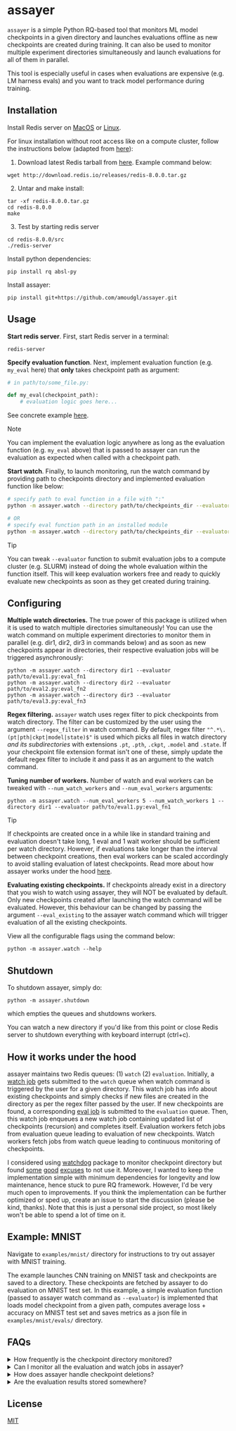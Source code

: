 # assayer

`assayer` is a simple Python RQ-based tool that monitors ML model checkpoints in a given directory and launches evaluations offline as new checkpoints are created during training. It can also be used to monitor multiple experiment directories simultaneously and launch evaluations for all of them in parallel.

This tool is especially useful in cases when evaluations are expensive (e.g. LM harness evals) and you want to track model performance during training.

## Installation

Install Redis server on [MacOS](https://redis.io/docs/latest/operate/oss_and_stack/install/archive/install-redis/install-redis-on-mac-os/) or [Linux](https://redis.io/docs/latest/operate/oss_and_stack/install/archive/install-redis/install-redis-on-linux/). 

For linux installation without root access like on a compute cluster, follow the instructions below (adapted from [here](https://techmonger.github.io/40/redis-without-root/)):

1. Download latest Redis tarball from [here](https://github.com/redis/redis-hashes). Example command below:
```
wget http://download.redis.io/releases/redis-8.0.0.tar.gz
```

2. Untar and make install:
```
tar -xf redis-8.0.0.tar.gz
cd redis-8.0.0
make
```

3. Test by starting redis server
```
cd redis-8.0.0/src
./redis-server
```

Install python dependencies:
```
pip install rq absl-py
```

Install assayer:
```
pip install git+https://github.com/amoudgl/assayer.git
```

## Usage

**Start redis server**. First, start Redis server in a terminal:
```
redis-server
```

**Specify evaluation function**. Next, implement evaluation function (e.g. `my_eval` here) that **only** takes checkpoint path as argument:
```python
# in path/to/some_file.py:

def my_eval(checkpoint_path):
    # evaluation logic goes here...
```

See concrete example [here](#example-mnist).

> [!NOTE]
> You can implement the evaluation logic anywhere as long as the evaluation function (e.g. `my_eval` above) that is passed to assayer can run the evaluation as expected when called with a checkpoint path.

**Start watch**. Finally, to launch monitoring, run the watch command by providing path to checkpoints directory and implemented evaluation function like below:
```bash
# specify path to eval function in a file with ":"
python -m assayer.watch --directory path/to/checkpoints_dir --evaluator path/to/some_file.py:my_eval

# OR
# specify eval function path in an installed module
python -m assayer.watch --directory path/to/checkpoints_dir --evaluator my_module.submodule.my_eval
```

> [!TIP]
> You can tweak `--evaluator` function to submit evaluation jobs to a compute cluster (e.g. SLURM) instead of doing the whole evaluation within the function itself. This will keep evaluation workers free and ready to quickly evaluate new checkpoints as soon as they get created during training.

## Configuring

**Multiple watch directories.** The true power of this package is utilized when it is used to watch multiple directories simultaneously! You can use the watch command on multiple experiment directories to monitor them in parallel (e.g. dir1, dir2, dir3 in commands below) and as soon as new checkpoints appear in directories, their respective evaluation jobs will be triggered asynchronously:
```
python -m assayer.watch --directory dir1 --evaluator path/to/eval1.py:eval_fn1
python -m assayer.watch --directory dir2 --evaluator path/to/eval2.py:eval_fn2
python -m assayer.watch --directory dir3 --evaluator path/to/eval3.py:eval_fn3
```

**Regex filtering.** `assayer` watch uses regex filter to pick checkpoints from watch directory. The filter can be customized by the user using the argument `--regex_filter` in watch command. By default, regex filter `"^.*\.(pt|pth|ckpt|model|state)$"` is used which picks all files in watch directory _and its subdirectories_ with extensions `.pt`, `.pth`, `.ckpt`, `.model` and `.state`. If your checkpoint file extension format isn't one of these, simply update the default regex filter to include it and pass it as an argument to the watch command.

**Tuning number of workers.** Number of watch and eval workers can be tweaked with `--num_watch_workers` and `--num_eval_workers` arguments:
```
python -m assayer.watch --num_eval_workers 5 --num_watch_workers 1 --directory dir1 --evaluator path/to/eval1.py:eval_fn1
```
> [!TIP]
> If checkpoints are created once in a while like in standard training and evaluation doesn't take long, 1 eval and 1 wait worker should be sufficient per watch directory. However, if evaluations take longer than the interval between checkpoint creations, then eval workers can be scaled accordingly to avoid stalling evaluation of latest checkpoints. Read more about how assayer works under the hood [here](#how-it-works-under-the-hood).

**Evaluating existing checkpoints.** If checkpoints already exist in a directory that you wish to watch using assayer, they will NOT be evaluated by default. Only new checkpoints created after launching the watch command will be evaluated. However, this behaviour can be changed by passing the argument `--eval_existing` to the assayer watch command which will trigger evaluation of all the existing checkpoints.

View all the configurable flags using the command below:
```
python -m assayer.watch --help
```

## Shutdown

To shutdown assayer, simply do:
```
python -m assayer.shutdown
```
which empties the queues and shutdowns workers.

You can watch a new directory if you'd like from this point or close Redis server to shutdown everything with keyboard interrupt (ctrl+c).

## How it works under the hood

assayer maintains two Redis queues: (1) `watch` (2) `evaluation`. Initially, a [watch job](assayer/jobs/watch_job.py) gets submitted to the `watch` queue when watch command is triggered by the user for a given directory. This watch job has info about existing checkpoints and simply checks if new files are created in the directory as per the regex filter passed by the user. If new checkpoints are found, a corresponding [eval job](assayer/jobs/eval_job.py) is submitted to the `evaluation` queue. Then, this watch job enqueues a new watch job containing updated list of checkpoints (recursion) and completes itself. Evaluation workers fetch jobs from evaluation queue leading to evaluation of new checkpoints. Watch workers fetch jobs from watch queue leading to continuous monitoring of checkpoints.

I considered using [watchdog](https://github.com/gorakhargosh/watchdog) package to monitor checkpoint directory but found [some](https://stackoverflow.com/questions/76491748/watchdog-is-not-monitoring-the-files-at-all) [good](https://stackoverflow.com/questions/65206223/python-watchdog-stops-capturing-events-after-a-few-mins) [excuses](https://github.com/gorakhargosh/watchdog/issues/700) to not use it. Moreover, I wanted to keep the implementation simple with minimum dependencies for longevity and low maintenance, hence stuck to pure RQ framework. However, I'd be very much open to improvements. If you think the implementation can be further optimized or sped up, create an issue to start the discussion (please be kind, thanks). Note that this is just a personal side project, so most likely won't be able to spend a lot of time on it.

## Example: MNIST

Navigate to `examples/mnist/` directory for instructions to try out assayer with MNIST training.

The example launches CNN training on MNIST task and checkpoints are saved to a directory. These checkpoints are fetched by assayer to do evaluation on MNIST test set. In this example, a simple evaluation function (passed to assayer watch command as `--evaluator`) is implemented that loads model checkpoint from a given path, computes average loss + accuracy on MNIST test set and saves metrics as a json file in `examples/mnist/evals/` directory.


## FAQs

<details>
<summary>How frequently is the checkpoint directory monitored?</summary>
<br>

By default, assayer monitors checkpoints every 5 seconds which can be configured by setting `--polling_interval` (in seconds) in assayer watch command.
<br>
</details>

<details>
<summary>Can I monitor all the evaluation and watch jobs in assayer?</summary>
<br>

Yes! Use the command below:
```
rq info
```

You can also monitor RQ jobs on a web-based dashboard by following the instructions [here](https://github.com/Parallels/rq-dashboard). More details regarding RQ jobs monitoring can be found [here](https://python-rq.org/docs/monitoring/). 
<br>
</details>

<details>
<summary>How does assayer handle checkpoint deletions?</summary>
<br>

assayer only launches evaluation for new checkpoints that are created during training, hence deletions won't mess up or launch any new evaluations. The detailed logic of assayer watch job is described below:

assayer watch job receives a list of checkpoints from its predecessor job (from 5s before by default, specified by `--polling_interval`). The watch job fetches a fresh list of checkpoints from directory specified and compares this list with its predecessor checkpoints list. Then, it launches evaluations for new checkpoints that are NOT there in predecessor checkpoints list. Checkout `assayer/jobs/watch_job.py` for code implementing this logic.
<br>
</details>

<details>
<summary>Are the evaluation results stored somewhere?</summary>
<br>

It is recommended to save evaluation results to disk  in `--evaluator` method since python RQ [saves](https://python-rq.org/docs/results/#job-results) upto 10 latest job results for sometime (500 seconds by default, can be configured by `result_ttl` argument in RQ [enqueue method](https://python-rq.org/docs/#enqueueing-jobs)). RQ enqueue method is used in `assayer/jobs/watch_job.py` to enqueue eval and watch jobs.
<br>
</details>

## License

[MIT](./LICENSE)